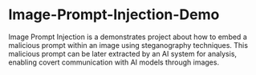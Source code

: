 # Image-Prompt-Injection-Demo
Image Prompt Injection is a demonstrates project about how to embed a malicious prompt within an image using steganography techniques. This malicious prompt can be later extracted by an AI system for analysis, enabling covert communication with AI models through images.
